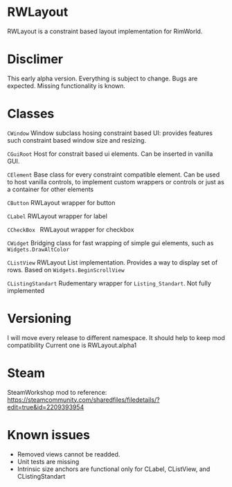 # RWLayout
RWLayout is a constraint based layout implementation for RimWorld.

# Disclimer
This early alpha version. Everything is subject to change. Bugs are expected. Missing functionality is known.

# Classes
`CWindow`
Window subclass hosing constraint based UI: provides features such constraint based window size and resizing.
	
`CGuiRoot`
Host for constrait based ui elements. Can be inserted in vanilla GUI.
	
`CElement`
Base class for every constraint compatible element. Can be used to host vanilla controls, to implement custom wrappers or controls or just as a container for other elements
	
`CButton`
RWLayout wrapper for button
	
`CLabel`
RWLayout wrapper for label
	
`CCheckBox `
RWLayout wrapper for checkbox
	
`CWidget`
Bridging class for fast wrapping of simple gui elements, such as `Widgets.DrawAltColor`
	
`CListView`
RWLayout List implementation. Provides a way to display set of rows. Based on `Widgets.BeginScrollView`
	
`CListingStandart`
Rudementary wrapper for `Listing_Standart`. Not fully implemented

# Versioning
I will move every release to different namespace. It should help to keep mod compatibility
Current one is RWLayout.alpha1

# Steam
SteamWorkshop mod to reference: https://steamcommunity.com/sharedfiles/filedetails/?edit=true&id=2209393954

# Known issues
- Removed views cannot be readded.
- Unit tests are missing
- Intrinsic size anchors are functional only for CLabel, CListView, and CListingStandart
